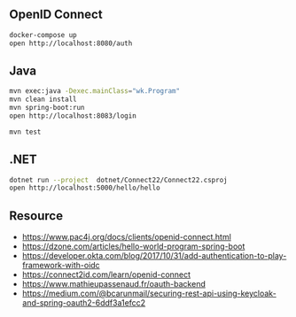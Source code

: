 ## OpenID Connect

```bash
docker-compose up
open http://localhost:8080/auth
```

## Java

```bash
mvn exec:java -Dexec.mainClass="wk.Program"
mvn clean install
mvn spring-boot:run
open http://localhost:8083/login

mvn test
```

## .NET

```bash
dotnet run --project  dotnet/Connect22/Connect22.csproj
open http://localhost:5000/hello/hello
```

## Resource

- https://www.pac4j.org/docs/clients/openid-connect.html
- https://dzone.com/articles/hello-world-program-spring-boot
- https://developer.okta.com/blog/2017/10/31/add-authentication-to-play-framework-with-oidc
- https://connect2id.com/learn/openid-connect
- https://www.mathieupassenaud.fr/oauth-backend
- https://medium.com/@bcarunmail/securing-rest-api-using-keycloak-and-spring-oauth2-6ddf3a1efcc2
